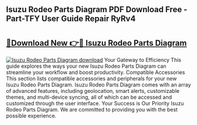 ## Isuzu Rodeo Parts Diagram PDF Download Free - Part-TFY User Guide Repair RyRv4

# <h2><a href="http://dflk0dz.blite.top/?on=Isuzu+Rodeo+Parts+Diagram">🔗Download New 👉🔴 Isuzu Rodeo Parts Diagram</a></h2>

[![Isuzu Rodeo Parts Diagram download](https://i.imgur.com/lujVjoI.png)](http://dflk0dz.blite.top/?on=Isuzu+Rodeo+Parts+Diagram)
Your Gateway to Efficiency This guide explores the ways your new Isuzu Rodeo Parts Diagram can streamline your workflow and boost productivity. Compatible Accessories This section lists compatible accessories and peripherals for your new Isuzu Rodeo Parts Diagram. Isuzu Rodeo Parts Diagram comes with an array of advanced features, including geolocation, smart alerts, customizable themes, and multi-device syncing, all of which can be accessed and customized through the user interface. Your Success is Our Priority Isuzu Rodeo Parts Diagram. We are committed to providing you with the best possible experience.
